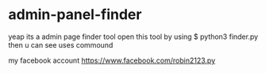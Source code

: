# admin-panel-finder

yeap its a admin page finder tool
open this tool by using $ python3 finder.py
then u can see uses commound

my facebook account https://www.facebook.com/robin2123.py
